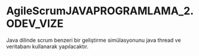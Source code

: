# AgileScrumJAVAPROGRAMLAMA_2.ODEV_VIZE
Java dilinde scrum benzeri bir geliştirme simülasyonunu java thread ve veritabanı kullanarak yapılacaktır.
